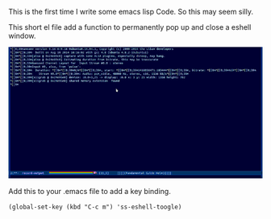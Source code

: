 This is the first time I write some emacs lisp Code. So this may seem silly.

This short el file add a function to permanently pop up and close a eshell window.

![alt](https://github.com/shushuang/honey-eshell/blob/master/example.gif)

Add this to your .emacs file to add a key binding.

    (global-set-key (kbd "C-c m") 'ss-eshell-toogle)

